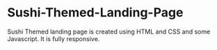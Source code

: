 # Sushi-Themed-Landing-Page
Sushi Themed landing page is created using HTML and CSS and some Javascript. It is fully responsive.
